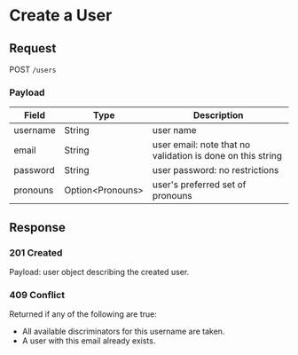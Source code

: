 # Create a User

## Request
POST `/users`

### Payload
| Field    | Type              | Description                                                |
|----------|-------------------|------------------------------------------------------------|
| username | String            | user name                                                  |
| email    | String            | user email: note that no validation is done on this string |
| password | String            | user password: no restrictions                             |
| pronouns | Option\<Pronouns> | user's preferred set of pronouns                           |

## Response
### 201 Created
Payload: user object describing the created user.

### 409 Conflict
Returned if any of the following are true:
* All available discriminators for this username are taken.
* A user with this email already exists.
